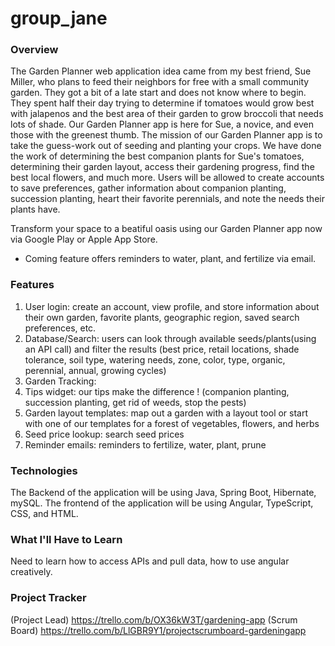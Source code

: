 # group_jane

### Overview
The Garden Planner web application idea came from my best friend, Sue Miller, who plans to feed their neighbors for free with a small community garden. They got a bit of a late start and does not know where to begin. They spent half their day trying to determine if tomatoes would grow best with jalapenos and the best area of their garden to grow broccoli that needs lots of shade. Our Garden Planner app is here for Sue, a novice, and even those with the greenest thumb. 
The mission of our Garden Planner app is to take the guess-work out of seeding and planting your crops. We have done the work of determining the best companion plants for Sue's tomatoes, determining their garden layout, access their gardening progress, find the best local flowers, and much more. Users will be allowed to create accounts to save preferences, gather information about companion planting, succession planting, heart their favorite perennials, and note the needs their plants have. 

Transform your space to a beatiful oasis using our Garden Planner app now via Google Play or Apple App Store.
  * Coming feature offers reminders to water, plant, and fertilize via email. 

### Features
1.  User login: create an account, view profile, and store information about their own garden, favorite plants, geographic region, saved search preferences, etc.
2.  Database/Search: users can look through available seeds/plants(using an API call) and filter the results (best price, retail locations, shade tolerance, soil type, watering needs, zone, color, type, organic, perennial, annual, growing cycles)
3. Garden Tracking:
4. Tips widget: our tips make the difference ! (companion planting, succession planting, get rid of weeds, stop the pests)
5. Garden layout templates: map out a garden with a layout tool or start with one of our templates for a forest of vegetables, flowers, and herbs
6. Seed price lookup: search seed prices
7. Reminder emails: reminders to fertilize, water, plant, prune

### Technologies
The Backend of the application will be using Java, Spring Boot, Hibernate, mySQL. The frontend of the application will be using Angular, TypeScript, CSS, and HTML.

### What I'll Have to Learn
Need to learn how to access APIs and pull data, how to use angular creatively.

### Project Tracker
(Project Lead) https://trello.com/b/OX36kW3T/gardening-app
(Scrum Board) https://trello.com/b/LlGBR9Y1/projectscrumboard-gardeningapp
